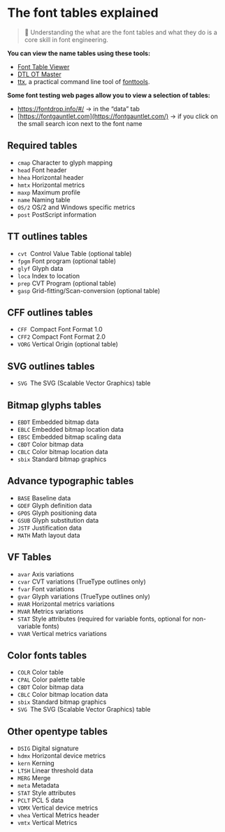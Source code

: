 <div>

# The font tables explained

</div>

> <span class="icon">🦦</span>  Understanding the what are the font tables and what they do is a core skill in font engineering.

<div>

**You can view the name tables using these tools:**

-   [Font Table Viewer](https://glyphsapp.com/tools/fonttableviewer)
-   [DTL OT Master](https://www.fontmaster.nl/otmaster.html)
-   [ttx](https://fonttools.readthedocs.io/en/latest/ttx.html), a practical command line tool of [fonttools](https://github.com/fonttools/fonttools).

**Some font testing web pages allow you to view a selection of tables:**

-   <https://fontdrop.info/#/> → in the “data” tab
-   [https://fontgauntlet.com](https://fontgauntlet.com/) → if you click on the small search icon next to the font name

</div>

</div>

## **Required tables**

-   `cmap` Character to glyph mapping
-   `head` Font header
-   `hhea` Horizontal header
-   `hmtx` Horizontal metrics
-   `maxp` Maximum profile
-   `name` Naming table
-   `OS/2` OS/2 and Windows specific metrics
-   `post` PostScript information

## **TT outlines tables**

-   `cvt `Control Value Table (optional table)
-   `fpgm` Font program (optional table) 
-   `glyf` Glyph data
-   `loca` Index to location
-   `prep` CVT Program (optional table)
-   `gasp` Grid-fitting/Scan-conversion (optional table)

## **CFF outlines tables**

-   `CFF `Compact Font Format 1.0
-   `CFF2` Compact Font Format 2.0
-   `VORG` Vertical Origin (optional table)

## **SVG outlines tables**

-   `SVG `The SVG (Scalable Vector Graphics) table

## **Bitmap glyphs tables**

-   `EBDT` Embedded bitmap data
-   `EBLC` Embedded bitmap location data
-   `EBSC` Embedded bitmap scaling data
-   `CBDT` Color bitmap data
-   `CBLC` Color bitmap location data
-   `sbix` Standard bitmap graphics

## **Advance typographic tables**

-   `BASE` Baseline data
-   `GDEF` Glyph definition data
-   `GPOS` Glyph positioning data
-   `GSUB` Glyph substitution data
-   `JSTF` Justification data
-   `MATH` Math layout data

## **VF Tables**

-   `avar` Axis variations
-   `cvar` CVT variations (TrueType outlines only)
-   `fvar` Font variations
-   `gvar` Glyph variations (TrueType outlines only)
-   `HVAR` Horizontal metrics variations
-   `MVAR` Metrics variations
-   `STAT` Style attributes (required for variable fonts, optional for non-variable fonts)
-   `VVAR` Vertical metrics variations

## **Color fonts tables**

-   `COLR` Color table
-   `CPAL` Color palette table
-   `CBDT` Color bitmap data
-   `CBLC` Color bitmap location data
-   `sbix` Standard bitmap graphics
-   `SVG `The SVG (Scalable Vector Graphics) table

## **Other opentype tables**

-   `DSIG` Digital signature
-   `hdmx` Horizontal device metrics
-   `kern` Kerning
-   `LTSH` Linear threshold data
-   `MERG` Merge
-   `meta` Metadata
-   `STAT` Style attributes
-   `PCLT` PCL 5 data
-   `VDMX` Vertical device metrics
-   `vhea` Vertical Metrics header
-   `vmtx` Vertical Metrics

</div>
